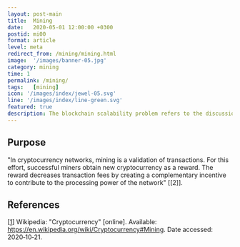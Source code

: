 ```yaml
---
layout: post-main
title:  Mining
date:   2020-05-01 12:00:00 +0300
postid: mi00
format: article
level: meta
redirect_from: /mining/mining.html
image:  '/images/banner-05.jpg'
category: mining
time: 1
permalink: /mining/
tags:   [mining]
icon: '/images/index/jewel-05.svg'
line: '/images/index/line-green.svg'
featured: true
description: The blockchain scalability problem refers to the discussion concerning the limits on the transaction throughput.
---
```


## Purpose

"In cryptocurrency networks, mining is a validation of transactions. For this effort, successful miners obtain new cryptocurrency as a reward. The reward decreases transaction fees by creating a complementary incentive to contribute to the processing power of the network" [[2]].

## References

[[1]] Wikipedia: "Cryptocurrency" [online]. Available: <https://en.wikipedia.org/wiki/Cryptocurrency#Mining>. Date accessed:
2020&#8209;10&#8209;21.

[1]: https://en.wikipedia.org/wiki/Cryptocurrency#Mining
"Cryptocurrency"
